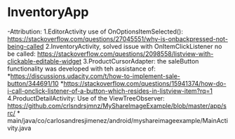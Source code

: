 # InventoryApp

-Attribution:
  1.EditorActivity use of OnOptionsItemSelected(): https://stackoverflow.com/questions/27045551/why-is-onbackpressed-not-being-called
  2.InventoryActivity, solved issue with OnItemClickListener no be called: https://stackoverflow.com/questions/2098558/listview-with-clickable-editable-widget
  3.ProductCursorAdapter:  the saleButton functionality was developed with teh assistance of:
      *https://discussions.udacity.com/t/how-to-implement-sale-button/344691/10
      *https://stackoverflow.com/questions/15941374/how-do-i-call-onclick-listener-of-a-button-which-resides-in-listview-item?rq=1
  4.ProductDetailActivity: Use of the ViewTreeObserver:  https://github.com/crlsndrsjmnz/MyShareImageExample/blob/master/app/src/
         * main/java/co/carlosandresjimenez/android/myshareimageexample/MainActivity.java
